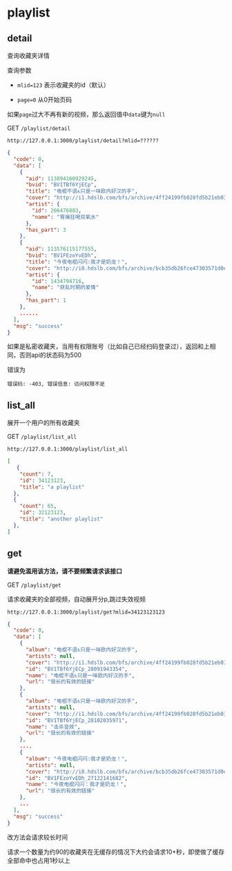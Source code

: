 # playlist

## detail 

查询收藏夹详情

查询参数

- `mlid=123` 表示收藏夹的id（默认）

- `page=0` 从0开始页码

如果`page`过大不再有新的视频，那么返回值中`data`键为`null`

GET `/playlist/detail`

`http://127.0.0.1:3000/playlist/detail?mlid=??????`

```json
{
  "code": 0,
  "data": [
    {
      "aid": 113894160929245,
      "bvid": "BV1TBf6YjECp",
      "title": "电棍不语♿只是一味欧内好汉的手",
      "cover": "http://i1.hdslb.com/bfs/archive/4ff24199fb028fd5b21eb036a3a8a9ca6c19983f.jpg",
      "artist": {
        "id": 266476883,
        "name": "胃痛狂喝双氧水"
      },
      "has_part": 3
    },
    {
      "aid": 113576115177555,
      "bvid": "BV1FEzoYvEDh",
      "title": "今夜电棍闪闪:我才是奶龙！",
      "cover": "http://i0.hdslb.com/bfs/archive/bcb35db26fce47303571d0ece31f747a9fa98618.jpg",
      "artist": {
        "id": 1434794716,
        "name": "获乱时期的爱情"
      },
      "has_part": 1
    },
    ......
  ],
  "msg": "success"
}
```

如果是私密收藏夹，当用有权限账号（比如自己已经扫码登录过），返回和上相同，否则api的状态码为500

错误为

```
错误码: -403, 错误信息: 访问权限不足
```

## list_all

展开一个用户的所有收藏夹

GET `/playlist/list_all`

`http://127.0.0.1:3000/playlist/list_all`

```json
[
   {
    "count": 7,
    "id": 34123123,
    "title": "a playlist"
  },
  {
    "count": 65,
    "id": 32123123,
    "title": "another playlist"
  },
]
```

## get

**请避免滥用该方法，请不要频繁请求该接口**

GET `/playlist/get`

请求收藏夹的全部视频，自动展开分p,跳过失效视频

`http://127.0.0.1:3000/playlist/get?mlid=34123123123`

```json
{
  "code": 0,
  "data": [
    {
      "album": "电棍不语♿只是一味欧内好汉的手",
      "artists": null,
      "cover": "http://i1.hdslb.com/bfs/archive/4ff24199fb028fd5b21eb036a3a8a9ca6c19983f.jpg",
      "id": "BV1TBf6YjECp_28091943354",
      "name": "电棍不语♿只是一味欧内好汉的手",
      "url": "很长的有效的链接"
    },
    {
      "album": "电棍不语♿只是一味欧内好汉的手",
      "artists": null,
      "cover": "http://i1.hdslb.com/bfs/archive/4ff24199fb028fd5b21eb036a3a8a9ca6c19983f.jpg",
      "id": "BV1TBf6YjECp_28102035971",
      "name": "击杀音效",
      "url": "很长的有效的链接"
    },
    ...,
    {
      "album": "今夜电棍闪闪:我才是奶龙！",
      "artists": null,
      "cover": "http://i0.hdslb.com/bfs/archive/bcb35db26fce47303571d0ece31f747a9fa98618.jpg",
      "id": "BV1FEzoYvEDh_27122141682",
      "name": "今夜电棍闪闪：我才是奶龙！",
      "url": "很长的有效的链接"
    },
    ...
  ],
  "msg": "success"
}
```

改方法会请求较长时间

请求一个数量为约90的收藏夹在无缓存的情况下大约会请求10+秒，即使做了缓存全部命中也占用1秒以上
